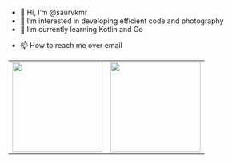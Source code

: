 - 👋 Hi, I’m @saurvkmr
- 👀 I’m interested in developing efficient code and photography 
- 🌱 I’m currently learning Kotlin and Go
<!--- - 💞️ I’m looking to collaborate on open sourc --->
- 📫 How to reach me over email

<table width="100%">
  <tr>
    <td>
<img height="180em" src="https://github-readme-stats.vercel.app/api?username=saurvkmr&show_icons=true&hide_border=true" /> </td>
 <td> <img height="180em" src="https://github-readme-stats.vercel.app/api/top-langs/?username=saurvkmr&show_icons=true&hide_border=true&layout=compact&langs_count=8"/> </td>
  </tr>
 <table>

<!---
saurvkmr/saurvkmr is a ✨ special ✨ repository because its `README.md` (this file) appears on your GitHub profile.
You can click the Preview link to take a look at your changes.
--->
